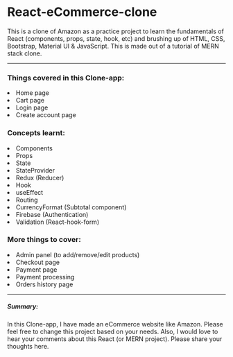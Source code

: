 <h1>React-eCommerce-clone</h1>

<p>This is a clone of Amazon as a practice project to learn the fundamentals of React (components, props, state, hook, etc) and brushing up of HTML, CSS, Bootstrap, Material UI & JavaScript. This is made out of a tutorial of MERN stack clone.</p>

<hr>

<h3>Things covered in this Clone-app:</h3>
    <li>Home page</li>
    <li>Cart page</li>
    <li>Login page</li>
    <li>Create account page</li>
    
<h3>Concepts learnt:</h3>
    <li>Components</li>
    <li>Props</li>
    <li>State</li>
    <li>StateProvider</li>
    <li>Redux (Reducer)</li>
    <li>Hook</li>
    <li>useEffect</li>
    <li>Routing</li>
    <li>CurrencyFormat (Subtotal component)</li>
    <li>Firebase (Authentication)</li>
    <li>Validation (React-hook-form)</li>
    
<h3>More things to cover:</h3>
    <li>Admin panel (to add/remove/edit products)</li>
    <li>Checkout page</li>
    <li>Payment page</li>
    <li>Payment processing</li>
    <li>Orders history page</li>
    
<hr>
    
<h5>Summary:</h5>
        <p>In this Clone-app, I have made an eCommerce website like Amazon. Please feel free to change this project based on your needs. Also, I would love to hear your comments about this React (or MERN project). Please share your thoughts here.</p>
